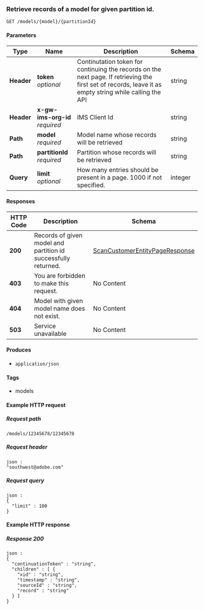 
<a name="scanendcustomerroute"></a>
### Retrieve records of a model for given partition id.
```
GET /models/{model}/{partitionId}
```


#### Parameters

|Type|Name|Description|Schema|
|---|---|---|---|
|**Header**|**token**  <br>*optional*|Continutation token for continuing the records on the next page. If retrieving the first set of records, leave it as empty string while calling the API|string|
|**Header**|**x-gw-ims-org-id**  <br>*required*|IMS Client Id|string|
|**Path**|**model**  <br>*required*|Model name whose records will be retrieved|string|
|**Path**|**partitionId**  <br>*required*|Partition whose records will be retrieved|string|
|**Query**|**limit**  <br>*optional*|How many entries should be present in a page. 1000 if not specified.|integer|


#### Responses

|HTTP Code|Description|Schema|
|---|---|---|
|**200**|Records of given model and partition id successfully returned.|[ScanCustomerEntityPageResponse](../definitions/ScanCustomerEntityPageResponse.md#scancustomerentitypageresponse)|
|**403**|You are forbidden to make this request.|No Content|
|**404**|Model with given model name does not exist.|No Content|
|**503**|Service unavailable|No Content|


#### Produces

* `application/json`


#### Tags

* models


#### Example HTTP request

##### Request path
```
/models/12345678/12345678
```


##### Request header
```
json :
"southwest@adobe.com"
```


##### Request query
```
json :
{
  "limit" : 100
}
```


#### Example HTTP response

##### Response 200
```
json :
{
  "continuationToken" : "string",
  "children" : [ {
    "xid" : "string",
    "timestamp" : "string",
    "sourceId" : "string",
    "record" : "string"
  } ]
}
```



